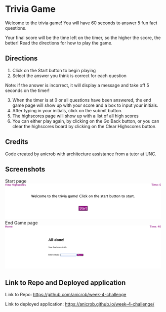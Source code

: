 # Trivia Game
Welcome to the trivia game! You will have 60 seconds to answer 5 fun fact questions. 

Your final score will be the time left on the timer, so the higher the score, the better! Read the directions for how to play the game. 
## Directions
1. Click on the Start button to begin playing
2. Select the answer you think is correct for each question 

Note: if the answer is incorrect, it will display a message and take off 5 seconds on the timer!

3. When the timer is at 0 or all questions have been answered, the end game page will show up with your score and a box to input your initials.
4. After typing in your initials, click on the submit button.
5. The highscores page will show up with a list of all high scores 
6. You can either play again, by clicking on the Go Back button, or you can clear the highscores board by clicking on the Clear Highscores button.

## Credits
Code created by anicrob with architecture assistance from a tutor at UNC. 
## Screenshots
Start page
![Screenshot](./Assets/Images/start-game-page.png)
End Game page
![Screenshot](./Assets/Images/end-game-page.png)
## Link to Repo and Deployed application
Link to Repo: https://github.com/anicrob/week-4-challenge

Link to deployed application: https://anicrob.github.io/week-4-challenge/